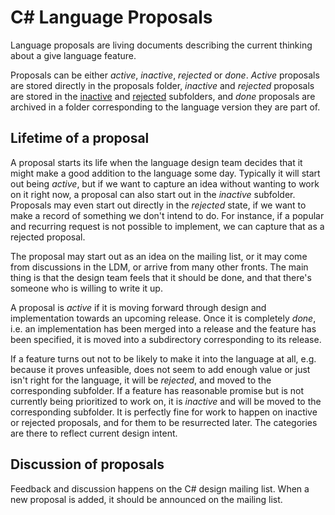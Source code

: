 # C# Language Proposals

Language proposals are living documents describing the current thinking about a give language feature.

Proposals can be either *active*, *inactive*, *rejected* or *done*. *Active* proposals are stored directly in the proposals folder, *inactive* and *rejected* proposals are stored in the [inactive](proposals/inactive) and [rejected](proposals/rejected) subfolders, and *done* proposals are archived in a folder corresponding to the language version they are part of.

## Lifetime of a proposal

A proposal starts its life when the language design team decides that it might make a good addition to the language some day. Typically it will start out being *active*, but if we want to capture an idea without wanting to work on it right now, a proposal can also start out in the *inactive* subfolder. Proposals may even start out directly in the *rejected* state, if we want to make a record of something we don't intend to do. For instance, if a popular and recurring request is not possible to implement, we can capture that as a rejected proposal.

The proposal may start out as an idea on the mailing list, or it may come from discussions in the LDM, or arrive from many other fronts. The main thing is that the design team feels that it should be done, and that there's someone who is willing to write it up.

A proposal is *active* if it is moving forward through design and implementation towards an upcoming release. Once it is completely *done*, i.e. an implementation has been merged into a release and the feature has been specified, it is moved into a subdirectory corresponding to its release.

If a feature turns out not to be likely to make it into the language at all, e.g. because it proves unfeasible, does not seem to add enough value or just isn't right for the language, it will be *rejected*, and moved to the corresponding subfolder. If a feature has reasonable promise but is not currently being prioritized to work on, it is *inactive* and will be moved to the corresponding subfolder. It is perfectly fine for work to happen on inactive or rejected proposals, and for them to be resurrected later. The categories are there to reflect current design intent.

## Discussion of proposals

Feedback and discussion happens on the C# design mailing list. When a new proposal is added, it should be announced on the mailing list.

 